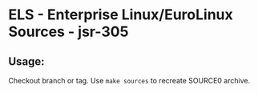 # ELS - Enterprise Linux/EuroLinux Sources - jsr-305
 
## Usage:
  Checkout branch or tag. Use `make sources` to recreate  SOURCE0 archive.
